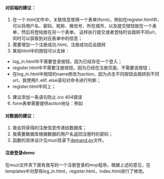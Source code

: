 #### 对前端的建议：
1. 在一个.html文件中，关联信息使用一个表单(form)，例如在register.html中，可以将用户名、密码、昵称、微信号、所在城市，以及提交按钮放在一个表单，然后将登陆放在另一个表单。
这样执行提交或者登陆时会跳转不同url，同时可以获取到对应表单中的信息；
2. 需要增加一个注册成功.html，注册成功后会跳转
3. 某些html中的按钮可以去掉：
  - log_in.html中不需要登录按钮，因为已经存在一个登入；
  - register.html中不需要注册按钮，因为已经在注册页面，不需要该按钮；
  - 在log_in.html中按钮的name修改为action，因为点击不同按钮会跳转到不同url，我使用if..elif..else语句对命令进行判断；
  - register.html中同上；
5. 建议添加一条语句防止.ico 404错误
6. form表单需要提供action地址：例如<form action = "login_success">  </form> 
> <link rel="shortcut icon" href="{{ url_for('static', filename='favicon.ico') }}">


#### 对数据的建议：
1. 我会将获得的注册信息传递给数据库；
2. 我需要数据库根据数据的用户名返回注册时的密码；
3. 函数的具体设计见muzi目录下[demand.py](https://github.com/sumin1123/Bookcrossing/blob/develop/muzi/demand.py)文件。


#### 注册登录demo
在muzi文件夹下面有我写的一个注册登录的mvp程序。根据上述的意见，在templates中对原有log_in.html，register.html，index.html进行了修改。